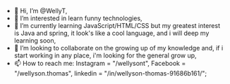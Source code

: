 - 👋 Hi, I’m @WellyT,
- 👀 I’m interested in learn funny technologies,
- 🌱 I’m currently learning JavaScript/HTML/CSS but my greatest interest is Java and spring, it look's like a cool language, and i will deep my learning soon,
- 💞️ I’m looking to collaborate on the growing up of my knowledge and, if i start working in any place, i'm looking for the general grow up,
- 📫 How to reach me: Instagram = "/wellysont", Facebook = "/wellyson.thomas", linkedin = "/in/wellyson-thomas-91686b161/";

<!---
WellyT/WellyT is a ✨ special ✨ repository because its `README.md` (this file) appears on your GitHub profile.
You can click the Preview link to take a look at your changes.
--->
